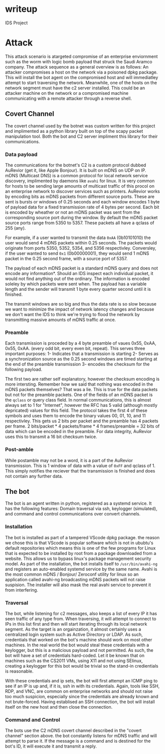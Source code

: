 # writeup
IDS Project

# Attack
This attack scenario is atargeted compromise of an enterprise enviornment such as the worm with logic bomb payload that struck the Saudi Aramco company. The attack sequence as a general overview is as follows: An attacker compromises a host on the network via a poisoned dpkg package. This will install the bot agent on the compromised host and will immediatley attempt to start traversing the network. Meanwhile, one of the hosts on the network segment must have the c2 server installed. This could be an attacker machine on the network or a compromised machine communicating with a remote attacker through a reverse shell.

## Covert Channel
The covert channel used by the botnet was custom written for this project and implimented as a python library built on top of the scapy packet manipulation tool. Both the bot and C2 server impliment this library for their communications. 

### Data payload
The communications for the botnet's C2 is a custom protocol dubbed AuRevior (get it, like Apple Bonjour). It is built on mDNS on UDP on IP. mDNS (Multicast DNS) is a common protocol for local network service discovery, implimented by daemons like `avahi` for linux. It is very common for hosts to be sending large amounts of multicast traffic of this procol on an enterprise network to discover services such as printers. AuRevior works by encoding bits as mDNS packets from different source ports. These are sent is bursts or windows of 0.25 seconds and each window encodes 1 byte of payload data for a fixed transmission rate of 4 bytes per second. Each bit is encoded by wheather or not an mDNS packet was sent from the corresponding source port during the window. By default the mDNS packet source ports range from 5350 to 5357. These packets all have a qclass of 255 (any).

For example, if a user wanted to transmit the data `0xAA` (0b10101010) the user would send 4 mDNS packets within 0.25 seconds. The packets would originate from ports 5350, 5352, 5354, and 5356 respectivley. Conversley, if the user wanted to send `0x1` (0b00000001), they would send 1 mDNS packet in the 0.25 second frame, with a source port of 5357.

The payload of each mDNS packet is a standard mDNS query and does not encode any information*. Should an IDS inspect each individual packet, it would not find anything out of the ordinary. The information is encoded soleley by which packets were sent when. The payload has a variable length and the sender will transmit 1 byte every quarter second until it is finished. 

The transmit windows are so big and thus the data rate is so slow because we want to minimize the impact of network latency changes and because we don't want the IDS to think we're trying to flood the network by transmitting massive amounts of mDNS traffic at once.

### Preamble
Each transmission is proceded by a 4 byte preamble of vaues 0x55, 0xAA, 0x55, 0xAA. (every odd bit, every even bit, repeat). This serves three important purposes:
1- Indicates that a transmission is starting
2- Serves as a synchronization source as the 0.25 second windows are timed starting at the end of the preamble transmission
3- encodes the checksum for the following payload.

The first two are rather self explanatory, however the checksum encoding is more intersting. Remember how we said that nothing was encoded in the mDNS packets themselves? That was a lie. This is true for the data packets but not for the preamble packets. One of the fields of an mDNS packet is the `qclass` or query class field. In normal communications, this is almost always set to 1 for "Internet", however the RFC has 5 valid (although mostly depricated) values for this field. The protocol takes the first 4 of these symbols and uses them to encode the binary values 00, 01, 10, and 11 respectivley. This gets us 2 bits per packet and the preamble has 4 packets per frame. 2 bits/packet * 4 packets/frame * 4 frames/preamble = 32 bits of data which can be encoded in the preamble. For data integrity, AuRevior uses this to transmit a 16 bit checksum twice.

### Post-amble
While postamble may not be a word, it is a part of the AuRevior transmission. This is 1 window of data with a value of `0xFF` and qclass of 1. This simply notifies the reciever that the transmission is finished and does not contain any further data. 


## The bot
The bot is an agent written in python, registered as a systemd service. It has the following features: Domain traversal via ssh, keylogger (simulated), and command and control communications over convert channels.

### Installation
The bot is installed as part of a tampered VScode dpkg package. the reason we chose this is that VScode is popular software which is not in ububtu's default repositories which means this is one of the few programs for Linux that is expected to be installed by root from a package downloaded from a website. This allows us to bypass linux's package management security model. 
As part of the installation, the bot installs itself to `/usr/bin/avahi-ng` and registers an auto-enabled systemd service by the same name. Avahi is the most common mDNS / Bonjour/ Zeroconf utility for linux so an application called avahi-ng broadcasting mDNS packets will not raise suspision. The installer will also mask the real avahi service to prevent it from interfering. 

### Traversal
The bot, while listening for c2 messages, also keeps a list of every IP it has seen traffic of any type from. When traversing, it will attempt to connect to IPs in this list first and then will start iterating through its local network segment. As the target is an orgainzation, it almost certainly uses a centralized login system such as Active Directory or LDAP. As such, credentials that worked on the bot's machine should work on most other machines. In the real world the bot would steal these credentials with a keylogger, but this is a malicious payload and not permitted. As such, the bot will have a set of credentials hard-coded. Let it be known that on machines such as the CS2011 VMs, using X11 and not using SElinux, creating a keylogger for this bot would be trivial so the stand-in credientials is reasonable. 

With these credentials and ip sets, the bot will first attempt an ICMP ping to see if an IP is up and, if it is, ssh in with its credentials. Again, tools like SSH, RDP, and VNC, are common on enterprise networks and should not raise too much suspicion, especially since the credentials are already known and not brute-forced. Having establised an SSH connection, the bot will install itself on the new host and then close the connection.

### Command and Control
The bots use the C2 mDNS covert channel described in the "covert channel" section above. the bot constantly listens for mDNS traffic and will attempt to parse it. If the message is a command and is destined for the bot's ID, it will execute it and transmit a reply. 
